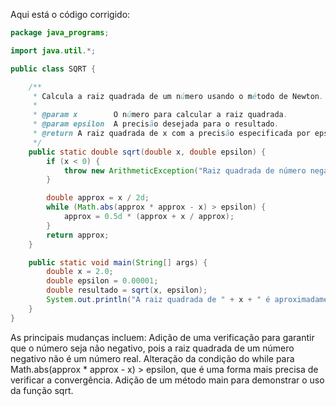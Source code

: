 Aqui está o código corrigido:
```Java
package java_programs;

import java.util.*;

public class SQRT {

    /**
     * Calcula a raiz quadrada de um número usando o método de Newton.
     * 
     * @param x        O número para calcular a raiz quadrada.
     * @param epsilon  A precisão desejada para o resultado.
     * @return A raiz quadrada de x com a precisão especificada por epsilon.
     */
    public static double sqrt(double x, double epsilon) {
        if (x < 0) {
            throw new ArithmeticException("Raiz quadrada de número negativo não é um número real.");
        }

        double approx = x / 2d;
        while (Math.abs(approx * approx - x) > epsilon) {
            approx = 0.5d * (approx + x / approx);
        }
        return approx;
    }

    public static void main(String[] args) {
        double x = 2.0;
        double epsilon = 0.00001;
        double resultado = sqrt(x, epsilon);
        System.out.println("A raiz quadrada de " + x + " é aproximadamente " + resultado);
    }
}
```
As principais mudanças incluem:
Adição de uma verificação para garantir que o número seja não negativo, pois a raiz quadrada de um número negativo não é um número real.
Alteração da condição do while para Math.abs(approx * approx - x) > epsilon, que é uma forma mais precisa de verificar a convergência.
Adição de um método main para demonstrar o uso da função sqrt.

